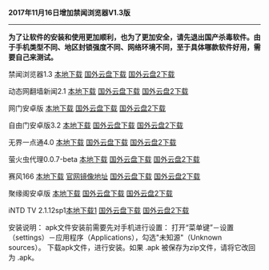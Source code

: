 **2017年11月16日增加禁闻浏览器V1.3版**

***

**为了让软件的安装和使用更加顺利，也为了更加安全，请先退出国产杀毒软件。由于手机类型不同、地区封锁强度不同、网络环境不同，至于具体哪款软件好用，需要自己来测试。**

禁闻浏览器1.3 [本地下载](https://raw.githubusercontent.com/bannedbook/fanqiang/master/apk/JWBrowser.apk) [国外云盘下载](https://nofile.io/f/pj2YnM0xuxg/JWBrowser.apk)  [国外云盘2下载](https://yadi.sk/d/2AljzwbD3Pru7i)

动态网翻墙新闻2.1 [本地下载](https://storage.googleapis.com/jwnews/dweb.apk)  [国外云盘下载](https://nofile.io/f/20ws3oqkSqX/dweb.apk)  [国外云盘2下载](https://yadi.sk/d/k7-3YcQh3PruAq)

网门安卓版 [本地下载](https://raw.githubusercontent.com/opipe/Up/master/Tools/oGate.apk) [国外云盘下载](https://nofile.io/f/Puu4t3o57Wb/oGate.apk) [国外云盘2下载](https://yadi.sk/d/r6T64w7t3PruCd)

自由门安卓版3.2 [本地下载](https://git.io/fgma )  [国外云盘下载](https://nofile.io/f/Vu6CEkQ6DOa/fgma.apk) [国外云盘2下载](https://yadi.sk/d/WMs0DsR63PruF8)

无界一点通4.0 [本地下载](https://git.io/v6836) [国外云盘下载](https://nofile.io/f/U9wOt0waQ9z/um.apk)  [国外云盘2下载](https://yadi.sk/d/SZknOZCL3PruGb)

萤火虫代理0.0.7-beta [本地下载](https://github.com/yinghuocho/download/blob/master/firefly.apk?raw=true) [国外云盘下载](https://nofile.io/f/BQG5WBSW8MC/firefly.apk) [国外云盘2下载](https://yadi.sk/d/1pwRov7y3PruJZ)

赛风166 [本地下载](https://s3.amazonaws.com/psiphon/web/mjr4-p23r-puwl/PsiphonAndroid.apk) [官网镜像地址](https://s3.amazonaws.com/psiphon/web/mjr4-p23r-puwl/zh/download.html) [国外云盘下载](https://nofile.io/f/uHMKa56Ffpr/PsiphonAndroid.apk) [国外云盘2下载](https://yadi.sk/d/NYjNdUPL3PruLD)

聚缘阁安卓版 [本地下载](https://github.com/hao369/a/raw/master/jygV2.2.2017082401.apk) [国外云盘下载](https://nofile.io/f/ukUqExmKvA7/jygV2.2.2017082401.apk) [国外云盘2下载](https://yadi.sk/d/ukw1dWRN3PruMn)

iNTD TV 2.1.12sp1[本地下载1](https://github.com/bannedbook/fanqiang/raw/master/apk/iNTD_TV.apk) [国外云盘下载](https://nofile.io/f/KyN0S4nH4py/iNTD_TV.apk) [国外云盘2下载](https://yadi.sk/d/bSqISDfH3PruPG)


安装说明：
apk文件安装前需要先对手机进行设置： 打开“菜单键”－设置（settings）－应用程序（Applications），勾选"未知源"（Unknown sources）。
下载apk文件，进行安装。如果 .apk 被保存为zip文件，请将它改回为 .apk。